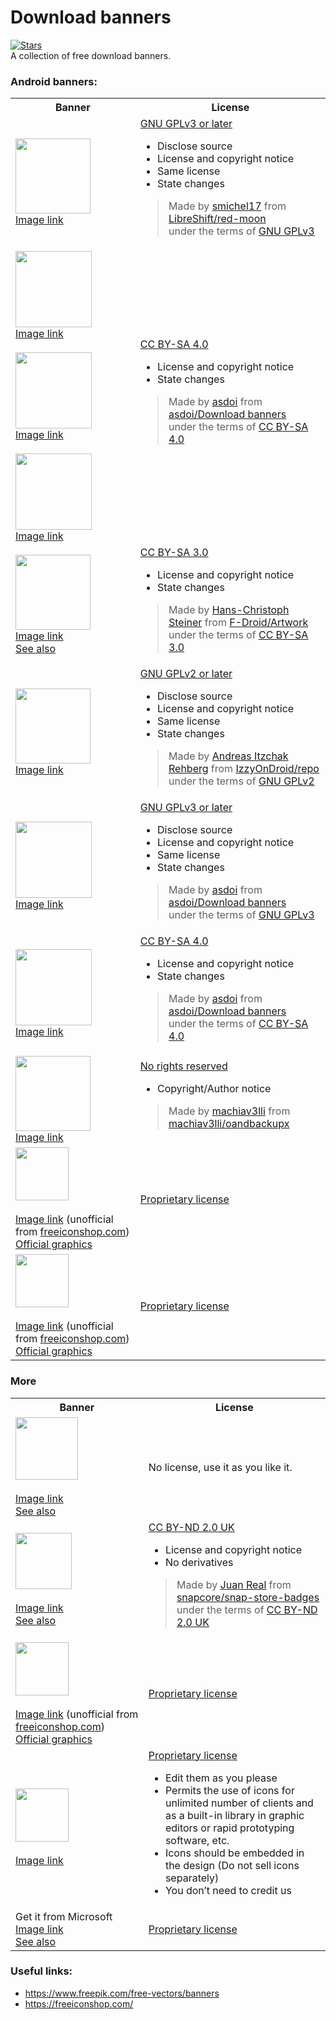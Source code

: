 # Download banners
[![Stars](https://img.shields.io/badge/dynamic/json.svg?style=social&label=Stars&url=https://gitlab.com/api/v4/projects/19517636&query=star_count&logo=gitlab)]()  
A collection of free download banners.

### Android banners:

<table>
    <tr>
        <th>Banner</th>
        <th>License</th>
    </tr>
    <tr>
        <td>
            <img src="https://raw.githubusercontent.com/LibreShift/red-moon/master/art/direct-apk-download.png" height="120"><br>
            <a href="https://raw.githubusercontent.com/LibreShift/red-moon/master/art/direct-apk-download.png">Image link</a>
        </td>
        <td>
            <a href="https://choosealicense.com/licenses/gpl-3.0/">GNU GPLv3 or later</a>
            <ul><li>Disclose source</li><li>License and copyright notice</li><li>Same license</li><li>State changes</li></ul>
            <blockquote>Made by <a href="https://github.com/smichel17">smichel17</a> from <a href="https://github.com/LibreShift/red-moon">LibreShift/red-moon</a><br>under the terms of <a href="https://www.gnu.org/licenses/gpl-3.0.txt">GNU GPLv3</a></blockquote>
        </td>
    </tr>
    <tr>
        <td>
            <img src="https://gitlab.com/asdoi/download-banners/-/raw/master/custom%20badges/download-apk/direct-apk-download.png?inline=false" height="122"><br>
            <a href="https://gitlab.com/asdoi/download-banners/-/blob/master/custom%20badges/download-apk/direct-apk-download.png">Image link</a><br><br>
            <img src="https://gitlab.com/asdoi/download-banners/-/raw/master/custom%20badges/download-for-android/download-for-android.png?inline=false" height="122"><br>
            <a href="https://gitlab.com/asdoi/download-banners/-/blob/master/custom%20badges/download-for-android/download-for-android.png">Image link</a><br><br>
            <img src="https://gitlab.com/asdoi/download-banners/-/raw/master/custom%20badges/download-for-android-2/download-for-android.png?inline=false" height="122"><br>
            <a href="https://gitlab.com/asdoi/download-banners/-/blob/master/custom%20badges/download-for-android-2/download-for-android.png">Image link</a>
        </td>
        <td>
            <a href="https://creativecommons.org/licenses/by-sa/4.0/">CC BY-SA 4.0</a>
            <ul><li>License and copyright notice</li><li>State changes</li></ul>
            <blockquote>Made by <a href="https://gitlab.com/asdoi">asdoi</a> from <a href="https://gitlab.com/asdoi/download-banners">asdoi/Download banners</a><br>under the terms of <a href="https://creativecommons.org/licenses/by-sa/4.0/">CC BY-SA 4.0</a></blockquote>
        </td>
    </tr>
    <tr>
        <td>
            <img src="https://gitlab.com/fdroid/artwork/-/raw/master/badge/get-it-on-en.svg?inline=false" height="120"><br>
            <a href="https://gitlab.com/fdroid/artwork/-/blob/master/badge/get-it-on-en.svg">Image link</a><br>
            <a href="https://gitlab.com/fdroid/artwork/-/tree/master/badge">See also</a>
        </td>
        <td>
            <a href="https://creativecommons.org/licenses/by-sa/3.0/">CC BY-SA 3.0</a>
            <ul><li>License and copyright notice</li><li>State changes</li></ul>
            <blockquote>Made by <a href="https://gitlab.com/eighthave">Hans-Christoph Steiner</a> from <a href="https://gitlab.com/fdroid/artwork">F-Droid/Artwork</a><br>under the terms of <a href="https://creativecommons.org/licenses/by-sa/3.0/">CC BY-SA 3.0</a></blockquote></td>
    </tr>
    <tr>
        <td>
            <img src="https://gitlab.com/IzzyOnDroid/repo/-/raw/master/assets/IzzyOnDroid.png?inline=false" height="120"><br>
            <a href="https://gitlab.com/IzzyOnDroid/repo/-/blob/master/assets/IzzyOnDroid.png">Image link</a>
        </td>
        <td>
            <a href="https://choosealicense.com/licenses/gpl-2.0/">GNU GPLv2 or later</a>
            <ul><li>Disclose source</li><li>License and copyright notice</li><li>Same license</li><li>State changes</li></ul>
            <blockquote>Made by <a href="https://gitlab.com/IzzySoft">Andreas Itzchak Rehberg</a> from <a href="https://gitlab.com/IzzyOnDroid/repo">IzzyOnDroid/repo</a><br>under the terms of <a href="https://www.gnu.org/licenses/old-licenses/gpl-2.0.txt">GNU GPLv2</a></blockquote>
        </td>
    </tr>
    <tr>
        <td>
            <img src="https://gitlab.com/asdoi/download-banners/-/raw/master/custom%20badges/apkmirror/download-on-apkmirror.png?inline=false" height="122"><br>
            <a href="https://gitlab.com/asdoi/download-banners/-/blob/master/custom%20badges/apkmirror/download-on-apkmirror.png">Image link</a>
        </td>
        <td>
            <a href="https://choosealicense.com/licenses/gpl-3.0/">GNU GPLv3 or later</a>
            <ul><li>Disclose source</li><li>License and copyright notice</li><li>Same license</li><li>State changes</li></ul>
            <blockquote>Made by <a href="https://gitlab.com/asdoi">asdoi</a> from <a href="https://gitlab.com/asdoi/download-banners">asdoi/Download banners</a><br>under the terms of <a href="https://www.gnu.org/licenses/gpl-3.0.txt">GNU GPLv3</a></blockquote>
        </td>
    </tr>
    <tr>
        <td>
            <img src="https://gitlab.com/asdoi/download-banners/-/raw/master/custom%20badges/apkmirror-2/download-on-apkmirror.png?inline=false" height="122"><br>
            <a href="https://gitlab.com/asdoi/download-banners/-/blob/master/custom%20badges/apkmirror-2/download-on-apkmirror.png">Image link</a>
        </td>
        <td>
            <a href="https://creativecommons.org/licenses/by-sa/4.0/">CC BY-SA 4.0</a>
            <ul><li>License and copyright notice</li><li>State changes</li></ul>
            <blockquote>Made by <a href="https://gitlab.com/asdoi">asdoi</a> from <a href="https://gitlab.com/asdoi/download-banners">asdoi/Download banners</a><br>
            under the terms of <a href="https://creativecommons.org/licenses/by-sa/4.0/">CC BY-SA 4.0</a></blockquote></td>
    </tr>
    <tr>
        <td>
            <img src="https://github.com/machiav3lli/oandbackupx/raw/master/badge_github.png" height="120"><br>
            <a href="https://github.com/machiav3lli/oandbackupx/blob/master/badge_github.png">Image link</a>
        </td>
        <td>
            <a href="https://github.com/machiav3lli/oandbackupx/blob/master/LICENSE.txt">No rights reserved</a>
            <ul><li>Copyright/Author notice</li></ul>
            <blockquote>Made by <a href="https://github.com/machiav3lli">machiav3lli</a> from <a href="https://github.com/machiav3lli/oandbackupx">machiav3lli/oandbackupx</a></blockquote>
        </td>
    </tr>
    <tr>
        <td>
            <img src="https://gitlab.com/asdoi/download-banners/-/raw/master/freeiconshop.com/google-play-badge.svg?inline=false" height="85"><br><br>
            <a href="https://freeiconshop.com/icon/get-it-on-play-store-button/">Image link</a> (unofficial from <a href="https://freeiconshop.com/">freeiconshop.com</a>)<br>
            <a href="https://play.google.com/intl/en_us/badges/">Official graphics</a>
        </td>
        <td>
            <a href="https://play.google.com/intl/en_us/badges/">Proprietary license</a>
        </td>
    </tr>
    <tr>
        <td>
            <img src="https://gitlab.com/asdoi/download-banners/-/raw/master/freeiconshop.com/amazon-badge.svg?inline=false" height="85"><br><br>
            <a href="https://freeiconshop.com/icon/available-on-amazon-button/">Image link</a> (unofficial from <a href="https://freeiconshop.com/">freeiconshop.com</a>)<br>
            <a href="https://developer.amazon.com/support/legal/tuabg">Official graphics</a>
        </td>
        <td>
            <a href="https://developer.amazon.com/support/legal/tuabg#Requirements">Proprietary license</a>
        </td>
    </tr>
</table>

### More

<table>
    <tr>
        <th>Banner</th>
        <th>License</th>
    </tr>
    <tr>
        <td>
            <img src="https://flathub.org/assets/badges/flathub-badge-en.svg" height="100"><br><br>
            <a href="https://flathub.org/assets/badges/flathub-badge-en.svg">Image link</a><br>
            <a href="https://flathub.org/badges">See also</a>
        </td>
        <td>
            No license, use it as you like it.
        </td>
    </tr>
    <tr>
        <td>
           <img src="https://github.com/snapcore/snap-store-badges/raw/master/EN/%5BEN%5D-snap-store-black-uneditable.svg" height="90"><br><br>
           <a href="https://github.com/snapcore/snap-store-badges/blob/master/EN/%5BEN%5D-snap-store-black-uneditable.svg">Image link</a><br>
           <a href="https://github.com/snapcore/snap-store-badges">See also</a> 
        </td>
        <td>
            <a href="https://creativecommons.org/licenses/by-nd/2.0/uk/">CC BY-ND 2.0 UK</a>
            <ul><li>License and copyright notice</li><li>No derivatives</li></ul>
            <blockquote>Made by <a href="https://github.com/therealjuan">Juan Real</a> from <a href="https://github.com/snapcore/snap-store-badges">snapcore/snap-store-badges</a><br>under the terms of <a href="https://creativecommons.org/licenses/by-nd/2.0/uk/">CC BY-ND 2.0 UK</a></blockquote>  
        </td>
    </tr>
    <tr>
        <td>
            <img src="https://gitlab.com/asdoi/download-banners/-/raw/master/freeiconshop.com/app-store-badge.svg?inline=false" height="85"><br><br>
            <a href="https://freeiconshop.com/icon/available-on-app-store-button/">Image link</a> (unofficial from <a href="https://freeiconshop.com/">freeiconshop.com</a>)<br>
            <a href="https://developer.apple.com/app-store/marketing/guidelines/#section-badges">Official graphics</a> 
        </td>
        <td>
           <a href="https://developer.apple.com/app-store/marketing/guidelines/">Proprietary license</a>  
        </td>
    </tr>
    <tr>
        <td>
            <img src="https://gitlab.com/asdoi/download-banners/-/raw/master/freeiconshop.com/windows-badge.svg?inline=false" height="85"><br><br>
            <a href="https://freeiconshop.com/icon/get-it-on-windows-store-button/">Image link</a>
        </td>
        <td>
            <a href="https://freeiconshop.com/icon-shop-license/">Proprietary license</a>
            <ul><li>Edit them as you please</li><li>Permits the use of icons for unlimited number of clients and<br>as a built-in library in graphic editors or rapid prototyping software, etc.</li><li>Icons should be embedded in the design (Do not sell icons separately)</li><li>You don’t need to credit us</li></ul>
        </td>
    </tr>
    <tr>
        <td>
            Get it from Microsoft<br><a href="https://developer.microsoft.com/en-us/store/badges/images/English_get-it-from-MS.png">Image link</a><br>
            <a href="https://developer.microsoft.com/en-us/store/badges/">See also</a>
        </td>
        <td>
            <a href="https://go.microsoft.com/fwlink/p/?LinkId=529769">Proprietary license</a>
        </td>
    </tr>
</table>


### Useful links:
 - https://www.freepik.com/free-vectors/banners
 - https://freeiconshop.com/
